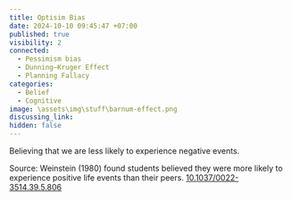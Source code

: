 ```yaml
---
title: Optisim Bias
date: 2024-10-10 09:45:47 +07:00
published: true
visibility: 2
connected:
  - Pessimism bias
  - Dunning–Kruger Effect
  - Planning Fallacy
categories:
  - Belief
  - Cognitive
image: \assets\img\stuff\barnum-effect.png
discussing_link: 
hidden: false
---
```

Believing that we are less likely to experience negative events.

Source: Weinstein (1980) found students believed they were more likely to experience positive life events than their peers.
[10.1037/0022-3514.39.5.806](https://doi.org/10.1037/0022-3514.39.5.806)
